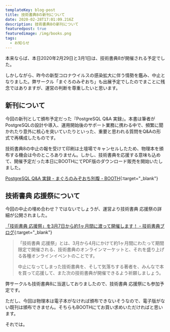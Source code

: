 ```yaml
---
templateKey: blog-post
title: 技術書典8の新刊について
date: 2020-02-28T17:01:09.216Z
description: 技術書典8の新刊について
featuredpost: true
featuredimage: /img/books.png
tags:
  - お知らせ
---
```

本来ならば、本日2020年2月29日と3月1日は、技術書典8が開催される予定でした。

しかしながら、昨今の新型コロナウイルスの感染拡大に伴う情勢を鑑み、中止となりました。弊サークル「まぐろのみぞおち」も出展予定でしたのでまことに残念ではありますが、運営の判断を尊重したいと思います。

## 新刊について

今回の新刊として頒布予定だった『PostgreSQL Q&A 実録』。本書は筆者がPostgreSQLの設計や導入、運用開始後のサポート業務に携わる中で、頻繁に聞かれたり意外に核心を突いていたりといった、重要と思われる質問をQ&Aの形式で再構成したものです。

技術書典8の中止の報を受けて印刷は土壇場でキャンセルしたため、物理本を頒布する機会は今のところありません。しかし、技術書典を応援する意味も込めて、開催予定だった本日にBOOTHにてPDF版のダウンロード販売を開始いたしました。

[PostgreSQL Q&A 実録 - まぐろのみぞおち別腹 - BOOTH](https://tameguro.booth.pm/items/1868054){:target="_blank"}

## 技術書典 応援祭について

今回の中止の埋め合わせ？ではないでしょうが、運営より技術書典 応援祭の詳細が公開されました。

[「技術書典 応援祭」を3月7日から約1ヶ月間に渡って開催します！ - 技術書典ブログ](https://blog.techbookfest.org/2020/02/28/cheering-tbf/){:target="_blank"}

> 「技術書典 応援祭」とは、3月から4月にかけて約1ヶ月間にわたって期間限定で開催される、技術書典のオンラインマーケットと、それを盛り上げる各種オンラインイベントのことです。
> 
> 中止になってしまった技術書典を、そして気落ちする著者を、みんなで本を買って応援して、また次の技術書典が開催できるよう祈願しましょう。

弊サークルも技術書典8に当選しておりましたので、技術書典 応援祭にも参加予定です。

ただし、今回は物理本は電子本がなければ頒布できないそうなので、電子版がない既刊は頒布できません。そちらもBOOTHにてお買い求めいただければと思います。

それでは。
